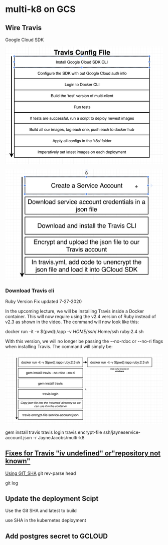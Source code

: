 # multi-k8 on GCS

  


## Wire Travis

Google Cloud SDK


![Travis Workflow](TravisWF.png)


![Secret](Secret.png)

### Download Travis cli

Ruby Version Fix
updated 7-27-2020

In the upcoming lecture, we will be installing Travis inside a Docker container. This will now require using the v2.4 version of Ruby instead of v2.3 as shown in the video. The command will now look like this:

docker run -it -v $(pwd):/app -v $HOME/ssh/:$Home/ssh ruby:2.4 sh

With this version, we will no longer be passing the --no-rdoc or --no-ri flags when installing Travis. The command will simply be:

 

![DockerRuby](DockerRubyCommands.png)
 
gem install travis
travis login
travis encrypt-file ssh/jayneservice-account.json -r JayneJacobs/multi-k8

##  [Fixes for Travis "iv undefined" or"repository not known"](docs/../k8s/GoogleCloud/fixesfortravis.md)

[Using GIT_SHA](k8s/GoogleCloud/Readme.md)
 git rev-parse head

git log 
 

##  Update the deployment Scipt

Use the Git SHA and latest to build

use SHA in the kubernetes deployment

## Add postgres secret to GCLOUD
